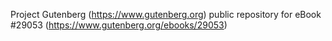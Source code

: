 Project Gutenberg (https://www.gutenberg.org) public repository for eBook #29053 (https://www.gutenberg.org/ebooks/29053)
